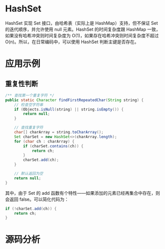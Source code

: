 # HashSet

HashSet 实现 Set 接口，由哈希表（实际上是 HashMap）支持，但不保证 Set 的迭代顺序，并允许使用 null 元素。HashSet 的时间复杂度跟 HashMap 一致，如果没有哈希冲突则时间复杂度为 O(1)，如果存在哈希冲突则时间复杂度不超过 O(n)。所以，在日常编码中，可以使用 HashSet 判断主键是否存在。

# 应用示例

## 重复性判断

```java
/** 查找第一个重复字符 */
public static Character findFirstRepeatedChar(String string) {
    // 检查空字符串
    if (Objects.isNull(string) || string.isEmpty()) {
        return null;
    }

    // 查找重复字符
    char[] charArray = string.toCharArray();
    Set charSet = new HashSet<>(charArray.length);
    for (char ch : charArray) {
        if (charSet.contains(ch)) {
            return ch;
        }
        charSet.add(ch);
    }

    // 默认返回为空
    return null;
}
```

其中，由于 Set 的 add 函数有个特性——如果添加的元素已经再集合中存在，则会返回 false。可以简化代码为：

```java
if (!charSet.add(ch)) {
    return ch;
}
```

# 源码分析
